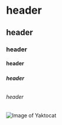 # <h1> header
## <h2> header
### <h3> header
#### <h4> header
##### <h5> header
###### <h6> header

![Image of Yaktocat](https://octodex.github.com/images/yaktocat.png)
